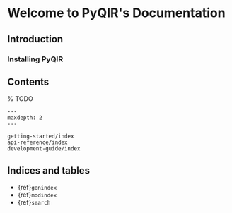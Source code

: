 # Welcome to PyQIR's Documentation

## Introduction

### Installing PyQIR

## Contents

% TODO

```{toctree}
---
maxdepth: 2
---

getting-started/index
api-reference/index
development-guide/index
```

## Indices and tables

- {ref}`genindex`
- {ref}`modindex`
- {ref}`search`
